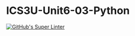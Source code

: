 # ICS3U-Unit6-03-Python

[![GitHub's Super Linter](https://github.com/Aidan-Lalonde-Novales/ICS3U-Unit6-03-Python/workflows/GitHub's%20Super%20Linter/badge.svg)](https://github.com/Aidan-Lalonde-Novales/ICS3U-Unit6-03-Python/actions)
